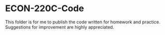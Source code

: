 # ECON-220C-Code

This folder is for me to publish the code written for homework and practice. Suggestions for improvement are highly appreciated.
